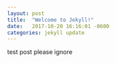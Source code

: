 ```yaml
---
layout: post
title:  "Welcome to Jekyll!"
date:   2017-10-20 16:16:01 -0600
categories: jekyll update
---
```


test post please ignore

